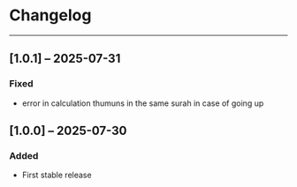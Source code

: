 # Changelog


---
## [1.0.1] – 2025-07-31
### Fixed
- error in calculation thumuns in the same surah in case of going up
## [1.0.0] – 2025-07-30
### Added
- First stable release
